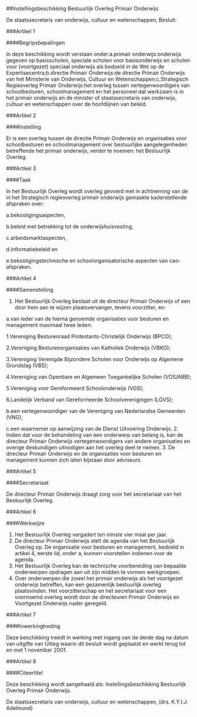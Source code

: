 <meta http-equiv='Content-Type' content='text/html; charset=utf-8' />

##Instellingsbeschikking Bestuurlijk Overleg Primair Onderwijs

De staatssecretaris van onderwijs, cultuur en wetenschappen,  Besluit:    

###Artikel 1 

####Begripsbepalingen

In deze beschikking wordt verstaan onder:a.primair onderwijs:onderwijs gegeven op basisscholen, speciale scholen voor basisonderwijs en scholen voor (voortgezet) speciaal onderwijs als bedoeld in de Wet op de Expertisecentra;b.directie Primair Onderwijs:de directie Primair Onderwijs van het Ministerie van Onderwijs, Cultuur en Wetenschappen;c.Strategisch Regieoverleg Primair Onderwijs:het overleg tussen vertegenwoordigers van schoolbesturen, schoolmanagement en het personeel dat werkzaam is in het primair onderwijs en de minister of staatssecretaris van onderwijs, cultuur en wetenschappen over de hoofdlijnen van beleid. 

###Artikel 2 

####Instelling

Er is een overleg tussen de directie Primair Onderwijs en organisaties voor schoolbesturen en schoolmanagement over bestuurlijke aangelegenheden betreffende het primair onderwijs, verder te noemen: het Bestuurlijk Overleg. 

###Artikel 3 

####Taak

In het Bestuurlijk Overleg wordt overleg gevoerd met in achtneming van de in het Strategisch regieoverleg primair onderwijs gemaakte kaderstellende afspraken over:

a.bekostigingsaspecten,

b.beleid met betrekking tot de onderwijshuisvesting,

c.arbeidsmarktaspecten,

d.informatiebeleid en

e.bekostigingstechnische en schoolorganisatorische aspecten van cao-afspraken. 

###Artikel 4 

####Samenstelling

1. Het Bestuurlijk Overleg bestaat uit de directeur Primair Onderwijs of een door hem aan te wijzen plaatsvervanger, tevens voorzitter, en:

a.van ieder van de hierna genoemde organisaties voor besturen en management maximaal twee leden:

1.Vereniging Besturenraad Protestants-Christelijk Onderwijs (BPCO);

2.Vereniging Besturenorganisaties van Katholiek Onderwijs (VBKO);

3.Vereniging Verenigde Bijzondere Scholen voor Onderwijs op Algemene Grondslag (VBS);

4.Vereniging van Openbare en Algemeen Toegankelijke Scholen (VOS/ABB);

5.Vereniging voor Gereformeerd Schoolonderwijs (VGS);

6.Landelijk Verband van Gereformeerde Schoolverenigingen (LGVS);

b.een vertegenwoordiger van de Vereniging van Nederlandse Gemeenten (VNG);

c.een waarnemer op aanwijzing van de Dienst Uitvoering Onderwijs.
2. Indien dat voor de behandeling van een onderwerp van belang is, kan de directeur Primair Onderwijs vertegenwoordigers van andere organisaties en overige deskundigen uitnodigen aan het overleg deel te nemen.
3. De directeur Primair Onderwijs en de organisaties voor besturen en management kunnen zich laten bijstaan door adviseurs. 

###Artikel 5 

####Secretariaat

De directeur Primair Onderwijs draagt zorg voor het secretariaat van het Bestuurlijk Overleg. 

###Artikel 6 

####Werkwijze

1. Het Bestuurlijk Overleg vergadert ten minste vier maal per jaar.
2. De directeur Primair Onderwijs stelt de agenda van het Bestuurlijk Overleg op. De organisatie voor besturen en management, bedoeld in artikel 4, eerste lid, onder a, kunnen voorstellen indienen voor de agenda.
3. Het Bestuurlijk Overleg kan de technische voorbereiding van bepaalde onderwerpen opdragen aan uit zijn midden te vormen werkgroepen.
4. Over onderwerpen die zowel het primair onderwijs als het voortgezet onderwijs betreffen, kan een gezamenlijk bestuurlijk overleg plaatsvinden. Het voorzitterschap en het secretariaat voor een voornoemd overleg wordt door de directeuren Primair Onderwijs en Voortgezet Onderwijs nader geregeld.  

###Artikel 7 

####Inwerkingtreding

Deze beschikking treedt in werking met ingang van de derde dag na datum van uitgifte van Uitleg waarin dit besluit wordt geplaatst en werkt terug tot en met 1 november 2001. 

###Artikel 8 

####Citeertitel

Deze beschikking wordt aangehaald als: Instellingsbeschikking Bestuurlijk Overleg Primair Onderwijs. 

De staatssecretaris van onderwijs, cultuur en wetenschappen,
(drs. K.Y.I.J.  Adelmund)      
